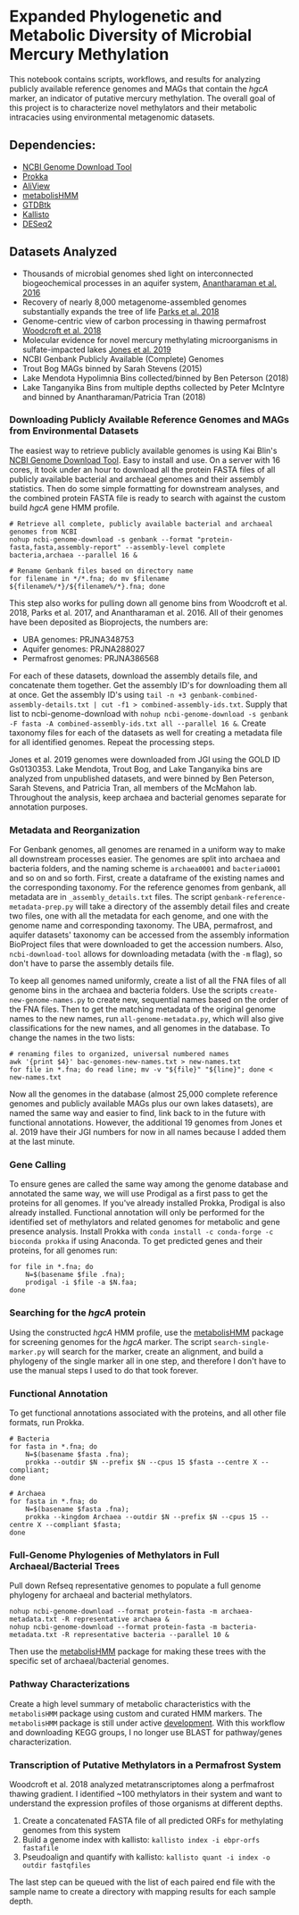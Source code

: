 # Expanded Phylogenetic and Metabolic Diversity of Microbial Mercury Methylation

This notebook contains scripts, workflows, and results for analyzing publicly available reference genomes and MAGs that contain the _hgcA_ marker, an indicator of putative mercury methylation. The overall goal of this project is to characterize novel methylators and their metabolic intracacies using environmental metagenomic datasets. 

## Dependencies: 

- [NCBI Genome Download Tool](https://github.com/kblin/ncbi-genome-download)
- [Prokka](https://github.com/tseemann/prokka) 
- [AliView](http://www.ormbunkar.se/aliview/)
- [metabolisHMM](https://github.com/elizabethmcd/metabolisHMM)
- [GTDBtk](http://gtdb.ecogenomic.org/)
- [Kallisto]((https://pachterlab.github.io/kallisto/))
- [DESeq2](https://bioconductor.org/packages/release/bioc/html/DESeq2.html)

## Datasets Analyzed 

- Thousands of microbial genomes shed light on interconnected biogeochemical processes in an aquifer system, [Anantharaman et al. 2016](https://www.nature.com/articles/ncomms13219)
- Recovery of nearly 8,000 metagenome-assembled genomes substantially expands the tree of life [Parks et al. 2018](https://www.nature.com/articles/s41564-017-0012-7)
- Genome-centric view of carbon processing in thawing permafrost [Woodcroft et al. 2018](https://www.nature.com/articles/s41586-018-0338-1#Sec37)
- Molecular evidence for novel mercury methylating microorganisms in sulfate-impacted lakes [Jones et al. 2019](https://www.nature.com/articles/s41396-019-0376-1?utm_source=feedburner&utm_medium=feed&utm_campaign=Feed%3A+ismej%2Frss%2Fcurrent+%28The+ISME+Journal+-+Current%29)
- NCBI Genbank Publicly Available (Complete) Genomes 
- Trout Bog MAGs binned by Sarah Stevens (2015)
- Lake Mendota Hypolimnia Bins collected/binned by Ben Peterson (2018)
- Lake Tanganyika Bins from multiple depths collected by Peter McIntyre and binned by Anantharaman/Patricia Tran (2018)

### Downloading Publicly Available Reference Genomes and MAGs from Environmental Datasets

The easiest way to retrieve publicly available genomes is using Kai Blin's [NCBI Genome Download Tool](https://github.com/kblin/ncbi-genome-download). Easy to install and use. On a server with 16 cores, it took under an hour to download all the protein FASTA files of all publicly available bacterial and archaeal genomes and their assembly statistics. Then do some simple formatting for downstream analyses, and the combined protein FASTA file is ready to search with against the custom build _hgcA_ gene HMM profile. 

```
# Retrieve all complete, publicly available bacterial and archaeal genomes from NCBI
nohup ncbi-genome-download -s genbank --format "protein-fasta,fasta,assembly-report" --assembly-level complete bacteria,archaea --parallel 16 &

# Rename Genbank files based on directory name
for filename in */*.fna; do mv $filename ${filename%/*}/${filename%/*}.fna; done
```

This step also works for pulling down all genome bins from Woodcroft et al. 2018, Parks et al. 2017, and Anantharaman et al. 2016. All of their genomes have been deposited as Bioprojects, the numbers are:  

- UBA genomes: PRJNA348753
- Aquifer genomes: PRJNA288027
- Permafrost genomes: PRJNA386568

For each of these datasets, download the assembly details file, and concatenate them together. Get the assembly ID's for downloading them all at once. Get the assembly ID's using `tail -n +3 genbank-combined-assembly-details.txt | cut -f1 > combined-assembly-ids.txt`. Supply that list to ncbi-genome-download with `nohup ncbi-genome-download -s genbank -F fasta -A combined-assembly-ids.txt all --parallel 16 &`. Create taxonomy files for each of the datasets as well for creating a metadata file for all identified genomes. Repeat the processing steps. 

Jones et al. 2019 genomes were downloaded from JGI using the GOLD ID Gs0130353. Lake Mendota, Trout Bog, and Lake Tanganyika bins are analyzed from unpublished datasets, and were binned by Ben Peterson, Sarah Stevens, and Patricia Tran, all members of the McMahon lab. Throughout the analysis, keep archaea and bacterial genomes separate for annotation purposes. 

### Metadata and Reorganization

For Genbank genomes, all genomes are renamed in a uniform way to make all downstream processes easier. The genomes are split into archaea and bacteria folders, and the naming scheme is `archaea0001` and `bacteria0001` and so on and so forth. First, create a dataframe of the existing names and the corresponding taxonomy. For the reference genomes from genbank, all metadata are in `_assembly_details.txt` files. The script `genbank-reference-metadata-prep.py` will take a directory of the assembly detail files and create two files, one with all the metadata for each genome, and one with the genome name and corresponding taxonomy. The UBA, permafrost, and aquifer datasets' taxonomy can be accessed from the assembly information BioProject files that were downloaded to get the accession numbers. Also, `ncbi-download-tool` allows for downloading metadata (with the `-m` flag), so don't have to parse the assembly details file. 

To keep all genomes named uniformly, create a list of all the FNA files of all genome bins in the archaea and bacteria folders. Use the scripts `create-new-genome-names.py` to create new, sequential names based on the order of the FNA files. Then to get the matching metadata of the original genome names to the new names, run `all-genome-metadata.py`, which will also give classifications for the new names, and all genomes in the database. To change the names in the two lists: 

```
# renaming files to organized, universal numbered names
awk '{print $4}' bac-genomes-new-names.txt > new-names.txt
for file in *.fna; do read line; mv -v "${file}" "${line}"; done < new-names.txt
```

Now all the genomes in the database (almost 25,000 complete reference genomes and publicly available MAGs plus our own lakes datasets), are named the same way and easier to find, link back to in the future with functional annotations. However, the additional 19 genomes from Jones et al. 2019 have their JGI numbers for now in all names because I added them at the last minute.

### Gene Calling

To ensure genes are called the same way among the genome database and annotated the same way, we will use Prodigal as a first pass to get the proteins for all genomes. If you've already installed Prokka, Prodigal is also already installed. Functional annotation will only be performed for the identified set of methylators and related genomes for metabolic and gene presence analysis. Install Prokka with `conda install -c conda-forge -c bioconda prokka` if using Anaconda. To get predicted genes and their proteins, for all genomes run: 

```
for file in *.fna; do 
    N=$(basename $file .fna);
    prodigal -i $file -a $N.faa;
done
```

### Searching for the _hgcA_ protein

Using the constructed _hgcA_ HMM profile, use the [metabolisHMM](https://github.com/elizabethmcd/metabolisHMM) package for screening genomes for the _hgcA_ marker. The script `search-single-marker.py` will search for the marker, create an alignment, and build a phylogeny of the single marker all in one step, and therefore I don't have to use the manual steps I used to do that took forever. 

### Functional Annotation 

To get functional annotations associated with the proteins, and all other file formats, run Prokka. 
```
# Bacteria
for fasta in *.fna; do
    N=$(basename $fasta .fna);
    prokka --outdir $N --prefix $N --cpus 15 $fasta --centre X --compliant;
done

# Archaea
for fasta in *.fna; do
    N=$(basename $fasta .fna);
    prokka --kingdom Archaea --outdir $N --prefix $N --cpus 15 --centre X --compliant $fasta;
done
```

### Full-Genome Phylogenies of Methylators in Full Archaeal/Bacterial Trees

Pull down Refseq representative genomes to populate a full genome phylogeny for archaeal and bacterial methylators. 

```
nohup ncbi-genome-download --format protein-fasta -m archaea-metadata.txt -R representative archaea &
nohup ncbi-genome-download --format protein-fasta -m bacteria-metadata.txt -R representative bacteria --parallel 10 &
``` 

Then use the [metabolisHMM](https://github.com/elizabethmcd/metabolisHMM) package for making these trees with the specific set of archaeal/bacterial genomes. 
 
### Pathway Characterizations 

Create a high level summary of metabolic characteristics with the `metabolisHMM` package using custom and curated HMM markers. The `metabolisHMM` package is still under active [development](https://github.com/elizabethmcd/metabolisHMM). With this workflow and downloading KEGG groups, I no longer use BLAST for pathway/genes characterization. 

### Transcription of Putative Methylators in a Permafrost System 

Woodcroft et al. 2018 analyzed metatranscriptomes along a perfmafrost thawing gradient. I identified ~100 methylators in their system and want to understand the expression profiles of those organisms at different depths. 

1. Create a concatenated FASTA file of all predicted ORFs for methylating genomes from this system
2. Build a genome index with kallisto: `kallisto index -i ebpr-orfs fastafile`
3. Pseudoalign and quantify with kallisto: `kallisto quant -i index -o outdir fastqfiles`

The last step can be queued with the list of each paired end file with the sample name to create a directory with mapping results for each sample depth. 